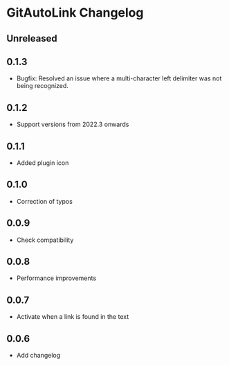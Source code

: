 # GitAutoLink Changelog

## Unreleased

## 0.1.3
- Bugfix: Resolved an issue where a multi-character left delimiter was not being recognized.

## 0.1.2
- Support versions from 2022.3 onwards

## 0.1.1
- Added plugin icon

## 0.1.0
- Correction of typos

## 0.0.9
- Check compatibility

## 0.0.8
- Performance improvements

## 0.0.7
- Activate when a link is found in the text

## 0.0.6
- Add changelog
